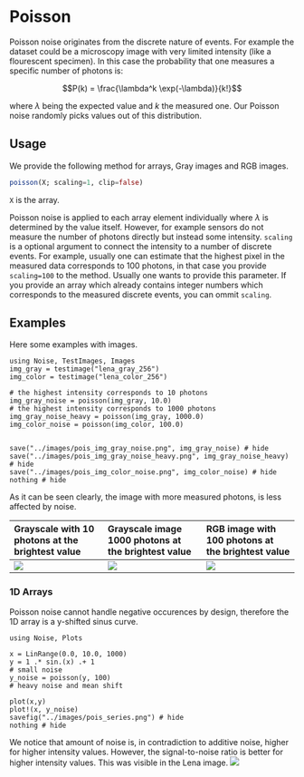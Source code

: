# Poisson
Poisson noise originates from the discrete nature of events.
For example the dataset could be a microscopy image with
very limited intensity (like a flourescent specimen). 
In this case the probability that one measures a specific number of photons is:

$$P(k) = \frac{\lambda^k \exp(-\lambda)}{k!}$$

where $\lambda$ being the expected value and $k$ the measured one.
Our Poisson noise randomly picks values out of this distribution.

## Usage
We provide the following method for arrays, Gray images and RGB images.
```julia
poisson(X; scaling=1, clip=false)
```
`X` is the array. 

Poisson noise is applied to each array element individually where $\lambda$ is determined by the value itself. 
However, for example sensors do not measure the number of photons directly but instead some intensity. 
`scaling` is a optional argument to connect the intensity to a number of discrete events.
For example, usually one can estimate that the highest pixel in the measured data corresponds to 100 photons, in that case you provide `scaling=100` to the method.
Usually one wants to provide this parameter. If you provide an array which already contains integer numbers which corresponds to the measured discrete events, 
you can ommit `scaling`.


## Examples
Here some examples with images.

```@example; output=False
using Noise, TestImages, Images
img_gray = testimage("lena_gray_256")
img_color = testimage("lena_color_256")

# the highest intensity corresponds to 10 photons
img_gray_noise = poisson(img_gray, 10.0)
# the highest intensity corresponds to 1000 photons
img_gray_noise_heavy = poisson(img_gray, 1000.0)
img_color_noise = poisson(img_color, 100.0)


save("../images/pois_img_gray_noise.png", img_gray_noise) # hide
save("../images/pois_img_gray_noise_heavy.png", img_gray_noise_heavy) # hide
save("../images/pois_img_color_noise.png", img_color_noise) # hide
nothing # hide
```

As it can be seen clearly, the image with more measured photons, is less affected by noise.

| Grayscale with 10 photons at the brightest value | Grayscale image 1000 photons at the brightest value   | RGB image with 100 photons at the brightest value       |
|:------------------------------------------------ |:----------------------------------------------------- |:------------------------------------------------------- |
| ![](../../build/images/pois_img_gray_noise.png)  | ![](../../build/images/pois_img_gray_noise_heavy.png) | ![](../../build/images/pois_img_color_noise.png)        |

### 1D Arrays 
Poisson noise cannot handle negative occurences by design, therefore the 1D array is a y-shifted sinus curve.
```@example
using Noise, Plots

x = LinRange(0.0, 10.0, 1000)
y = 1 .* sin.(x) .+ 1
# small noise
y_noise = poisson(y, 100)
# heavy noise and mean shift

plot(x,y)
plot!(x, y_noise)
savefig("../images/pois_series.png") # hide
nothing # hide
```

We notice that amount of noise is, in contradiction to additive noise, higher for higher intensity values.
However, the signal-to-noise ratio is better for higher intensity values. This was visible in the Lena image.
![](../../build/images/pois_series.png)
